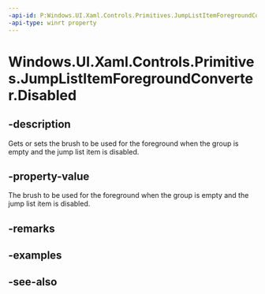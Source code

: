 ```yaml
---
-api-id: P:Windows.UI.Xaml.Controls.Primitives.JumpListItemForegroundConverter.Disabled
-api-type: winrt property
---
```


<!-- Property syntax
public Windows.UI.Xaml.Media.Brush Disabled { get;  set; }
-->

# Windows.UI.Xaml.Controls.Primitives.JumpListItemForegroundConverter.Disabled

## -description
Gets or sets the brush to be used for the foreground when the group is empty and the jump list item is disabled.



## -property-value
The brush to be used for the foreground when the group is empty and the jump list item is disabled.

## -remarks

## -examples

## -see-also
